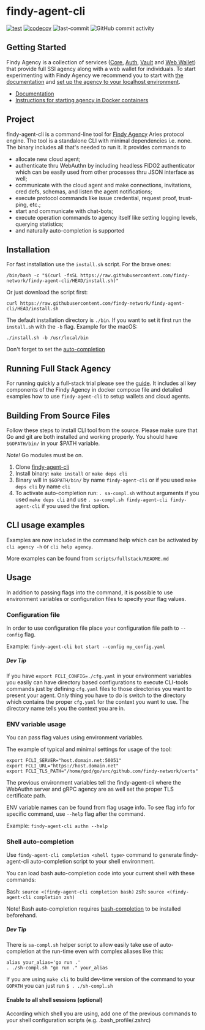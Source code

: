 # findy-agent-cli

[![test](https://github.com/findy-network/findy-agent-cli/actions/workflows/test.yml/badge.svg?branch=dev)](https://github.com/findy-network/findy-agent-cli/actions/workflows/test.yml)
[![codecov](https://codecov.io/github/findy-network/findy-agent-cli/branch/dev/graph/badge.svg?token=ILLXRTH8PS)](https://codecov.io/github/findy-network/findy-agent-cli)
![last-commit](https://img.shields.io/github/last-commit/findy-network/findy-agent-cli)
![GitHub commit activity](https://img.shields.io/github/commit-activity/m/findy-network/findy-agent-cli)


## Getting Started

Findy Agency is a collection of services ([Core](https://github.com/findy-network/findy-agent),
[Auth](https://github.com/findy-network/findy-agent-auth),
[Vault](https://github.com/findy-network/findy-agent-vault) and
[Web Wallet](https://github.com/findy-network/findy-wallet-pwa)) that provide
full SSI agency along with a web wallet for individuals.
To start experimenting with Findy Agency we recommend you to start with
[the documentation](https://findy-network.github.io/) and
[set up the agency to your localhost environment](https://github.com/findy-network/findy-wallet-pwa/tree/dev/tools/env#agency-setup-for-local-development).

- [Documentation](https://findy-network.github.io/)
- [Instructions for starting agency in Docker containers](https://github.com/findy-network/findy-wallet-pwa/tree/dev/tools/env#agency-setup-for-local-development)

## Project

findy-agent-cli is a command-line tool for
[Findy Agency](https://github.com/findy-network/findy-agent) Aries protocol
engine. The tool is a standalone CLI with minimal dependencies i.e. none.
The binary includes all that's needed to run it. It provides commands to

- allocate new cloud agent;
- authenticate thru WebAuthn by including headless FIDO2 authenticator which can
  be easily used from other processes thru JSON interface as well;
- communicate with the cloud agent and make connections, invitations, cred defs,
  schemas, and listen the agent notifications;
- execute protocol commands like issue credential, request proof, trust-ping,
  etc.;
- start and communicate with chat-bots;
- execute operation commands to agency itself like setting logging levels,
  querying statistics;
- and naturally auto-completion is supported

## Installation

For fast installation use the `install.sh` script. For the brave ones:

```shell
/bin/bash -c "$(curl -fsSL https://raw.githubusercontent.com/findy-network/findy-agent-cli/HEAD/install.sh)"
```

Or just download the script first:

```shell
curl https://raw.githubusercontent.com/findy-network/findy-agent-cli/HEAD/install.sh
```

The default installation directory is `./bin`. If you want to set it first run
the `install.sh` with the `-b` flag. Example for the macOS:

```shell
./install.sh -b /usr/local/bin
```

Don't forget to set the [auto-completion](#shell-auto-completion)

## Running Full Stack Agency

For running quickly a full-stack trial please see the
[guide](./scripts/fullstack/README.md).
It includes all key components of the Findy Agency in docker compose file and
detailed examples how to use `findy-agent-cli` to setup wallets and cloud
agents.

## Building From Source Files

Follow these steps to install CLI tool from the source. Please make sure that Go
and git are both installed and working properly. You should have `$GOPATH/bin/`
in your $PATH variable.

_Note!_ Go modules must be on.

1. Clone [findy-agent-cli](https://github.com/findy-network/findy-agent-cli)
2. Install binary: `make install` or `make deps cli`
3. Binary will in `$GOPATH/bin/` by name `findy-agent-cli` or if you used `make deps cli` by name `cli`
4. To activate auto-completion run: `. sa-compl.sh` without arguments if you
   used `make deps cli` and use `. sa-compl.sh findy-agent-cli findy-agent-cli`
   if you used the first option.

## CLI usage examples

Examples are now included in the command help which can be activated by `cli agency -h` or `cli help agency`.

More examples can be found from `scripts/fullstack/README.md`

## Usage

In addition to passing flags into the command, it is possible to use environment
variables or configuration files to specify your flag values.

### Configuration file

In order to use configuration file place your configuration file path to
`--config` flag.

Example: `findy-agent-cli bot start --config my_config.yaml`

##### Dev Tip

If you have `export FCLI_CONFIG=./cfg.yaml` in your environment variables you
easily can have directory based configurations to execute CLI-tools commands
just by defining `cfg.yaml` files to those directories you want to present your
agent. Only thing you have to do is switch to the directory which contains the
proper `cfg.yaml` for the context you want to use. The directory name tells you
the context you are in.

### ENV variable usage

You can pass flag values using environment variables.

The example of typical and minimal settings for usage of the tool:

```
export FCLI_SERVER="host.domain.net:50051"
export FCLI_URL="https://host.domain.net"
export FCLI_TLS_PATH="/home/god/go/src/github.com/findy-network/certs"
```

The previous environment variables tell the findy-agent-cli where the WebAuthn
server and gRPC agency are as well set the proper TLS certificate path.

ENV variable names can be found from flag usage info. To see flag info for
specific command, use `--help` flag after the command.

Example: `findy-agent-cli authn --help`

### Shell auto-completion

Use `findy-agent-cli completion <shell type>` command to generate
findy-agent-cli auto-completion script to your shell environment.

You can load bash auto-completion code into your current shell with these
commands:

Bash: `source <(findy-agent-cli completion bash)`
zsh: `source <(findy-agent-cli completion zsh)`

Note! Bash auto-completion requires
[bash-completion](https://github.com/scop/bash-completion) to be installed
beforehand.

##### Dev Tip

There is `sa-compl.sh` helper script to allow easily take use of auto-completion
at the run-time even with complex aliases like this:

```shell script
alias your_alias='go run .'
. ./sh-compl.sh "go run ." your_alias
```

If you are using `make cli` to build dev-time version of the command to your
`GOPATH` you can just run `$ . ./sh-compl.sh`

#### Enable to all shell sessions (optional)

According which shell you are using, add one of the previous commands to your
shell configuration scripts (e.g. .bash_profile/.zshrc)
